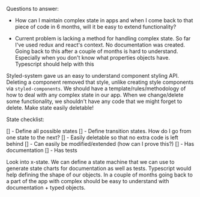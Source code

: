 Questions to answer:

- How can I maintain complex state in apps and when I come back to that piece of code in 6 months, will it be easy to extend functionality?

- Current problem is lacking a method for handling complex state. So far I've used redux and react's context. No documentation was created. Going back to this after a couple of months is hard to understand. Especially when you don't know what properties objects have. Typescript should help with this

Styled-system gave us an easy to understand component styling API. Deleting a component removed that style, unlike creating style components via `styled-components`. We should have a template/rules/methodology of how to deal with any complex state in our app. When we change/delete some functionality, we shouldn't have any code that we might forget to delete. Make state easily deletable!

State checklist:

[] - Define all possible states
[] - Define transition states. How do I go from one state to the next?
[] - Easily deletable so that no extra code is left behind
[] - Can easily be modified/extended (how can I prove this?)
[] - Has documentation
[] - Has tests

Look into x-state. We can define a state machine that we can use to generate state charts for documentation as well as tests. Typescript would help defining the shape of our objects. In a couple of months going back to a part of the app with complex should be easy to understand with documentation + typed objects.
